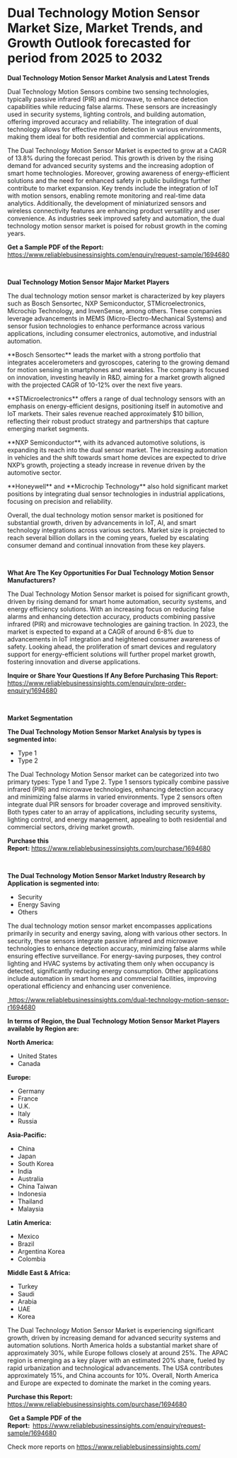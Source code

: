 <p><h1>Dual Technology Motion Sensor Market Size, Market Trends, and Growth Outlook forecasted for period from 2025 to 2032</h1></p><p><strong>Dual Technology Motion Sensor Market Analysis and Latest Trends</strong></p>
<p><p>Dual Technology Motion Sensors combine two sensing technologies, typically passive infrared (PIR) and microwave, to enhance detection capabilities while reducing false alarms. These sensors are increasingly used in security systems, lighting controls, and building automation, offering improved accuracy and reliability. The integration of dual technology allows for effective motion detection in various environments, making them ideal for both residential and commercial applications.</p><p>The Dual Technology Motion Sensor Market is expected to grow at a CAGR of 13.8% during the forecast period. This growth is driven by the rising demand for advanced security systems and the increasing adoption of smart home technologies. Moreover, growing awareness of energy-efficient solutions and the need for enhanced safety in public buildings further contribute to market expansion. Key trends include the integration of IoT with motion sensors, enabling remote monitoring and real-time data analytics. Additionally, the development of miniaturized sensors and wireless connectivity features are enhancing product versatility and user convenience. As industries seek improved safety and automation, the dual technology motion sensor market is poised for robust growth in the coming years.</p></p>
<p><strong>Get a Sample PDF of the Report:&nbsp;</strong> <a href="https://www.reliablebusinessinsights.com/enquiry/request-sample/1694680?utm_campaign=3298&utm_medium=2&utm_source=Github&utm_content=ia&utm_term=06042025&utm_id=dual-technology-motion-sensor">https://www.reliablebusinessinsights.com/enquiry/request-sample/1694680</a></p>
<p>&nbsp;</p>
<p><strong>Dual Technology Motion Sensor Major Market Players</strong></p>
<p><p>The dual technology motion sensor market is characterized by key players such as Bosch Sensortec, NXP Semiconductor, STMicroelectronics, Microchip Technology, and InvenSense, among others. These companies leverage advancements in MEMS (Micro-Electro-Mechanical Systems) and sensor fusion technologies to enhance performance across various applications, including consumer electronics, automotive, and industrial automation.</p><p>**Bosch Sensortec** leads the market with a strong portfolio that integrates accelerometers and gyroscopes, catering to the growing demand for motion sensing in smartphones and wearables. The company is focused on innovation, investing heavily in R&D, aiming for a market growth aligned with the projected CAGR of 10-12% over the next five years.</p><p>**STMicroelectronics** offers a range of dual technology sensors with an emphasis on energy-efficient designs, positioning itself in automotive and IoT markets. Their sales revenue reached approximately $10 billion, reflecting their robust product strategy and partnerships that capture emerging market segments.</p><p>**NXP Semiconductor**, with its advanced automotive solutions, is expanding its reach into the dual sensor market. The increasing automation in vehicles and the shift towards smart home devices are expected to drive NXP’s growth, projecting a steady increase in revenue driven by the automotive sector.</p><p>**Honeywell** and **Microchip Technology** also hold significant market positions by integrating dual sensor technologies in industrial applications, focusing on precision and reliability.</p><p>Overall, the dual technology motion sensor market is positioned for substantial growth, driven by advancements in IoT, AI, and smart technology integrations across various sectors. Market size is projected to reach several billion dollars in the coming years, fueled by escalating consumer demand and continual innovation from these key players.</p></p>
<p>&nbsp;</p>
<p><strong>What Are The Key Opportunities For Dual Technology Motion Sensor Manufacturers?</strong></p>
<p><p>The Dual Technology Motion Sensor market is poised for significant growth, driven by rising demand for smart home automation, security systems, and energy efficiency solutions. With an increasing focus on reducing false alarms and enhancing detection accuracy, products combining passive infrared (PIR) and microwave technologies are gaining traction. In 2023, the market is expected to expand at a CAGR of around 6-8% due to advancements in IoT integration and heightened consumer awareness of safety. Looking ahead, the proliferation of smart devices and regulatory support for energy-efficient solutions will further propel market growth, fostering innovation and diverse applications.</p></p>
<p><strong>Inquire or Share Your Questions If Any Before Purchasing This Report:</strong> <a href="https://www.reliablebusinessinsights.com/enquiry/pre-order-enquiry/1694680?utm_campaign=3298&utm_medium=2&utm_source=Github&utm_content=ia&utm_term=06042025&utm_id=dual-technology-motion-sensor">https://www.reliablebusinessinsights.com/enquiry/pre-order-enquiry/1694680</a></p>
<p>&nbsp;</p>
<p><strong>Market Segmentation</strong></p>
<p><strong>The Dual Technology Motion Sensor Market Analysis by types is segmented into:</strong></p>
<p><ul><li>Type 1</li><li>Type 2</li></ul></p>
<p><p>The Dual Technology Motion Sensor market can be categorized into two primary types: Type 1 and Type 2. Type 1 sensors typically combine passive infrared (PIR) and microwave technologies, enhancing detection accuracy and minimizing false alarms in varied environments. Type 2 sensors often integrate dual PIR sensors for broader coverage and improved sensitivity. Both types cater to an array of applications, including security systems, lighting control, and energy management, appealing to both residential and commercial sectors, driving market growth.</p></p>
<p><strong>Purchase this Report:&nbsp;</strong><a href="https://www.reliablebusinessinsights.com/purchase/1694680?utm_campaign=3298&utm_medium=2&utm_source=Github&utm_content=ia&utm_term=06042025&utm_id=dual-technology-motion-sensor">https://www.reliablebusinessinsights.com/purchase/1694680</a></p>
<p>&nbsp;</p>
<p><strong>The Dual Technology Motion Sensor Market Industry Research by Application is segmented into:</strong></p>
<p><ul><li>Security</li><li>Energy Saving</li><li>Others</li></ul></p>
<p><p>The dual technology motion sensor market encompasses applications primarily in security and energy saving, along with various other sectors. In security, these sensors integrate passive infrared and microwave technologies to enhance detection accuracy, minimizing false alarms while ensuring effective surveillance. For energy-saving purposes, they control lighting and HVAC systems by activating them only when occupancy is detected, significantly reducing energy consumption. Other applications include automation in smart homes and commercial facilities, improving operational efficiency and enhancing user convenience.</p></p>
<p><a href="https://www.reliablebusinessinsights.com/dual-technology-motion-sensor-r1694680?utm_campaign=3298&utm_medium=2&utm_source=Github&utm_content=ia&utm_term=06042025&utm_id=dual-technology-motion-sensor">&nbsp;https://www.reliablebusinessinsights.com/dual-technology-motion-sensor-r1694680</a></p>
<p><strong>In terms of Region, the Dual Technology Motion Sensor Market Players available by Region are:</strong></p>
<p>
    <p> <strong> North America: </strong>
        <ul>
            <li>United States</li>
            <li>Canada</li>
        </ul>
        </p> 
    <p> <strong> Europe: </strong>
        <ul>
            <li>Germany</li>
            <li>France</li>
            <li>U.K.</li>
            <li>Italy</li>
            <li>Russia</li>
        </ul>
        </p> 
    <p> <strong> Asia-Pacific: </strong>
        <ul>
            <li>China</li>
            <li>Japan</li>
            <li>South Korea</li>
            <li>India</li>
            <li>Australia</li>
            <li>China Taiwan</li>
            <li>Indonesia</li>
            <li>Thailand</li>
            <li>Malaysia</li>
        </ul>
        </p> 
    <p> <strong> Latin America: </strong>
        <ul>
            <li>Mexico</li>
            <li>Brazil</li>
            <li>Argentina Korea</li>
            <li>Colombia</li>
        </ul>
        </p> 
    <p> <strong> Middle East & Africa: </strong>
        <ul>
            <li>Turkey</li>
            <li>Saudi</li>
            <li>Arabia</li>
            <li>UAE</li>
            <li>Korea</li>
        </ul>
    </p>
    </p>
<p><p>The Dual Technology Motion Sensor Market is experiencing significant growth, driven by increasing demand for advanced security systems and automation solutions. North America holds a substantial market share of approximately 30%, while Europe follows closely at around 25%. The APAC region is emerging as a key player with an estimated 20% share, fueled by rapid urbanization and technological advancements. The USA contributes approximately 15%, and China accounts for 10%. Overall, North America and Europe are expected to dominate the market in the coming years.</p></p>
<p><strong>Purchase this Report: </strong><a href="https://www.reliablebusinessinsights.com/purchase/1694680?utm_campaign=3298&utm_medium=2&utm_source=Github&utm_content=ia&utm_term=06042025&utm_id=dual-technology-motion-sensor">https://www.reliablebusinessinsights.com/purchase/1694680</a></p>
<p>&nbsp;<strong>Get a Sample PDF of the Report:&nbsp;&nbsp;</strong><a href="https://www.reliablebusinessinsights.com/enquiry/request-sample/1694680?utm_campaign=3298&utm_medium=2&utm_source=Github&utm_content=ia&utm_term=06042025&utm_id=dual-technology-motion-sensor">https://www.reliablebusinessinsights.com/enquiry/request-sample/1694680</a></p>
<p><strong></strong></p>
<p>Check more reports on <a href="https://www.reliablebusinessinsights.com/?utm_campaign=3298&utm_medium=2&utm_source=Github&utm_content=ia&utm_term=06042025&utm_id=dual-technology-motion-sensor">https://www.reliablebusinessinsights.com/</a></p>